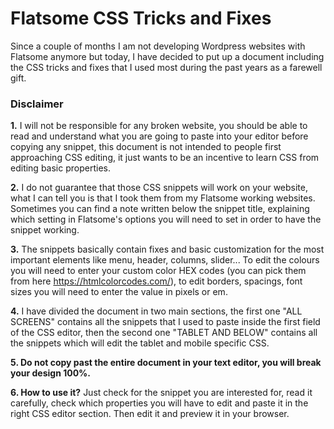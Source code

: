 # Flatsome CSS Tricks and Fixes

Since a couple of months I am not developing Wordpress websites with Flatsome anymore but today, I have decided to put up a document including the CSS tricks and fixes that I used most during the past years as a farewell gift.

<h3>Disclaimer</h3>

<b>1.</b> I will not be responsible for any broken website, you should be able to read and understand what you are going to paste into your editor before copying any snippet, this document is not intended to people first approaching CSS editing, it just wants to be an incentive to learn CSS from editing basic properties.

<b>2.</b> I do not guarantee that those CSS snippets will work on your website, what I can tell you is that I took them from my Flatsome working websites. Sometimes you can find a note written below the snippet title, explaining which setting in Flatsome's options you will need to set in order to have the snippet working.

<b>3.</b> The snippets basically contain fixes and basic customization for the most important elements like menu, header, columns, slider... To edit the colours you will need to enter your custom color HEX codes (you can pick them from here https://htmlcolorcodes.com/), to edit borders, spacings, font sizes you will need to enter the value in pixels or em.

<b>4.</b> I have divided the document in two main sections, the first one "ALL SCREENS" contains all the snippets that I used to paste inside the first field of the CSS editor, then the second one "TABLET AND BELOW" contains all the snippets which will edit the tablet and mobile specific CSS. 

<b>5. </b> <b>Do not copy past the entire document in your text editor, you will break your design 100%.</b>

<b>6. </b> <b> How to use it?</b> Just check for the snippet you are interested for, read it carefully, check which properties you will have to edit and paste it in the right CSS editor section. Then edit it and preview it in your browser.
